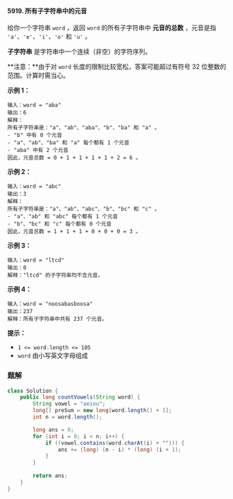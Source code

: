 #### 5919. 所有子字符串中的元音

给你一个字符串 `word` ，返回 `word` 的所有子字符串中 **元音的总数** ，元音是指 `'a'`、`'e'`*、*`'i'`*、*`'o'` 和 `'u'` *。*

**子字符串** 是字符串中一个连续（非空）的字符序列。

**注意：**由于对 `word` 长度的限制比较宽松，答案可能超过有符号 32 位整数的范围。计算时需当心。

**示例 1：**

```shell
输入：word = "aba"
输出：6
解释：
所有子字符串是："a"、"ab"、"aba"、"b"、"ba" 和 "a" 。
- "b" 中有 0 个元音
- "a"、"ab"、"ba" 和 "a" 每个都有 1 个元音
- "aba" 中有 2 个元音
因此，元音总数 = 0 + 1 + 1 + 1 + 1 + 2 = 6 。
```

**示例 2：**

```shell
输入：word = "abc"
输出：3
解释：
所有子字符串是："a"、"ab"、"abc"、"b"、"bc" 和 "c" 。
- "a"、"ab" 和 "abc" 每个都有 1 个元音
- "b"、"bc" 和 "c" 每个都有 0 个元音
因此，元音总数 = 1 + 1 + 1 + 0 + 0 + 0 = 3 。
```

**示例 3：**

```shell
输入：word = "ltcd"
输出：0
解释："ltcd" 的子字符串均不含元音。
```

**示例 4：**

```shell
输入：word = "noosabasboosa"
输出：237
解释：所有子字符串中共有 237 个元音。
```

**提示：**

- `1 <= word.length <= 105`
- `word` 由小写英文字母组成

### 题解

```java
class Solution {
    public long countVowels(String word) {
        String vowel = "aeiou";
        long[] preSum = new long[word.length() + 1];
        int n = word.length();

        long ans = 0;
        for (int i = 0; i < n; i++) {
            if ((vowel.contains(word.charAt(i) + ""))) {
                ans += (long) (n - i) * (long) (i + 1);
            }
        }
        
        return ans;
    }
}
```

